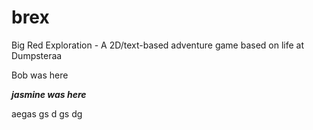 # brex
Big Red Exploration - A 2D/text-based adventure game based on life at Dumpsteraa

Bob was here


***jasmine was here***

aegas
gs
d
gs
dg
